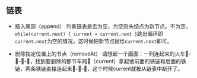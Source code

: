 ## 链表
- 插入尾部（append）
判断链表是否为空，为空则头结点为新节点。不为空，```while(current.next) { current = current.next }```跳出循环即 ```current.next```为空的情况，这时候把新节点赋给```current.next```即可。

- 删除指定位置上的节点（removeAt）
请想起一个画面：一列连起来的火车🚂-🚃-🚃-🚃，找到要删除的那节车厢🚃（current）拿起他前面的铁链和后面的铁链，两条铁链直接连起来🚂-🚃-🚃，这个时候current就被从链表中断开了。